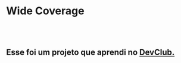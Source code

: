 <h1>Wide Coverage</h1>
<BR>
<BR>
<h2>Esse foi um projeto que aprendi no <a href="https://rodolfomori.com.br/devclub">DevClub.</a></h2>
